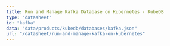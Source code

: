 ```yaml
---
title: Run and Manage Kafka Database on Kubernetes - KubeDB
type: "datasheet"
id: "kafka"
data: "data/products/kubedb/databases/kafka.json"
url: "/datasheet/run-and-manage-kafka-on-kubernetes"
---
```


